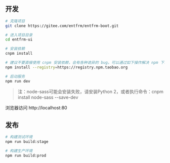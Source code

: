 ## 开发

```bash
# 克隆项目
git clone https://gitee.com/entfrm/entfrm-boot.git

# 进入项目目录
cd entfrm-ui

# 安装依赖
cnpm install

# 建议不要直接使用 cnpm 安装依赖，会有各种诡异的 bug。可以通过如下操作解决 npm 下载速度慢的问题
npm install --registry=https://registry.npm.taobao.org

# 启动服务
npm run dev
```

> 注：node-sass可能会安装失败，请安装Python 2，或者执行命令：cnpm install node-sass --save-dev

浏览器访问 http://localhost:80

## 发布

```bash
# 构建测试环境
npm run build:stage

# 构建生产环境
npm run build:prod
```